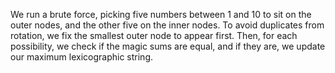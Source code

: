 We run a brute force, picking five numbers between 1 and 10 to sit on the outer nodes, and the other five on the inner nodes. To avoid duplicates from rotation, we fix the smallest outer node to appear first. Then, for each possibility, we check if the magic sums are equal, and if they are, we update our maximum lexicographic string.